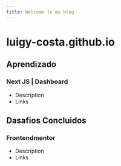 ```yaml
---
title: Welcome to my blog
---
```


# luigy-costa.github.io

## Aprendizado

### Next JS | Dashboard
- Description
- Links

## Dasafios Concluidos
### Frontendmentor
- Description
- Links
